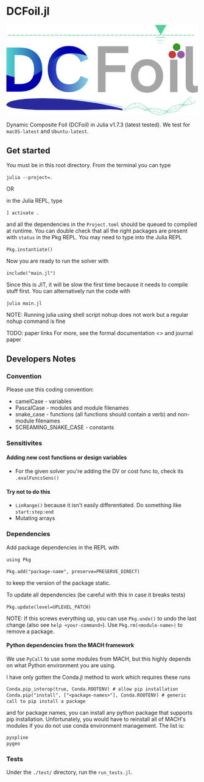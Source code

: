 # DCFoil.jl

![Alt text](./media/logo.svg "logo-text")

Dynamic Composite Foil (DCFoil) in Julia v1.7.3 (latest tested).
We test for `macOS-latest` and `Ubuntu-latest`.

## Get started

You must be in this root directory. From the terminal you can type

`julia --project=.`

OR

in the Julia REPL, type

`] activate .`

and all the dependencies in the `Project.toml` should be queued to compiled at runtime.
You can double check that all the right packages are present with `status` in the Pkg REPL.
You may need to type into the Julia REPL

`Pkg.instantiate()`

Now you are ready to run the solver with

`include("main.jl")`

Since this is JIT, it will be slow the first time because it needs to compile stuff first.
You can alternatively run the code with

`julia main.jl`

NOTE: Running julia using shell script nohup does not work but a regular nohup command is fine

TODO: paper links
For more, see the formal documentation <> and journal paper

## Developers Notes

### Convention

Please use this coding convention:

* camelCase - variables
* PascalCase - modules and module filenames
* snake_case - functions (all functions should contain a verb) and non-module filenames
* SCREAMING_SNAKE_CASE - constants

### Sensitivites
#### Adding new cost functions or design variables

* For the given solver you're adding the DV or cost func to, check its `.evalFuncsSens()`
#### Try not to do this

* `LinRange()` because it isn't easily differentiated. Do something like `start:step:end`
* Mutating arrays

### Dependencies

Add package dependencies in the REPL with

`using Pkg`

`Pkg.add("package-name", preserve=PRESERVE_DIRECT)`

to keep the version of the package static.

To update all dependencies (be careful with this in case it breaks tests)

`Pkg.update(level=UPLEVEL_PATCH)`

NOTE: If this screws everything up, you can use `Pkg.undo()` to undo the last change (also see `help <your-command>`).
Use `Pkg.rm(<module-name>)` to remove a package.

#### Python dependencies from the MACH framework

We use `PyCall` to use some modules from MACH, but this highly depends on what Python environment you are using.
<!-- If you're building `PyCall` for the first time, it depends on the PYTHON environment variable so if you build with the wrong python, don't forget to do a clean uninstall before rebuilding.
Once the package is built, the `venv` method of getting this to work requires
```
ENV["PYCALL_JL_RUNTIME_PYTHON"] = Sys.which("python")
```
before the `using PyCall` import in the julia scripts, but I put this in the scripts anyways. -->
I have only gotten the Conda.jl method to work which requires these runs
```
Conda.pip_interop(true, Conda.ROOTENV) # allow pip installation
Conda.pip("install", ["<package-names>"], Conda.ROOTENV) # generic call to pip install a package
```
and for package names, you can install any python package that supports pip installation.
Unfortunately, you would have to reinstall all of MACH's modules if you do not use conda environment management.
The list is:
```
pyspline
pygeo
```
### Tests

Under the `./test/` directory, run the `run_tests.jl`.